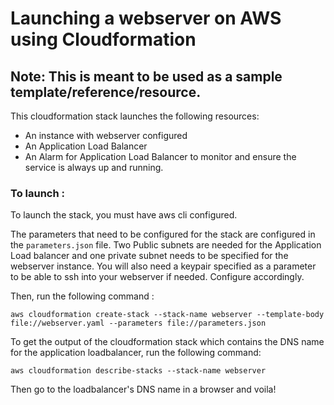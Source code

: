 # Launching a webserver on AWS using Cloudformation

## Note: This is meant to be used as a sample template/reference/resource.

This cloudformation stack launches the following resources: 

- An instance with webserver configured 
- An Application Load Balancer 
- An Alarm for Application Load Balancer to monitor and ensure the service is always up and running.

### To launch : 

To launch the stack, you must have aws cli configured. 

The parameters that need to be configured for the stack are configured in the `parameters.json` file. Two Public subnets are needed for the Application Load balancer and one private subnet needs to be specified for the webserver instance. You will also need a keypair specified as a parameter to be able to ssh into your webserver if needed. Configure accordingly. 

Then, run the following command : 

```
aws cloudformation create-stack --stack-name webserver --template-body file://webserver.yaml --parameters file://parameters.json

```

To get the output of the cloudformation stack which contains the DNS name for the application loadbalancer, run the following command: 

``` 
aws cloudformation describe-stacks --stack-name webserver 
``` 

Then go to the loadbalancer's DNS name in a browser and voila! 
